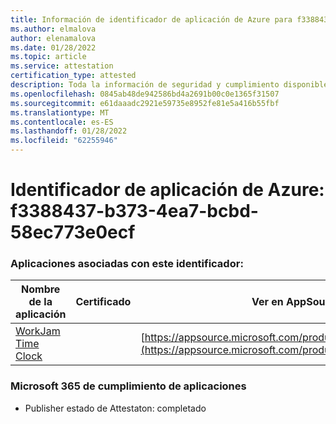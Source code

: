 ```yaml
---
title: Información de identificador de aplicación de Azure para f3388437-b373-4ea7-bcbd-58ec773e0ecf
ms.author: elmalova
author: elenamalova
ms.date: 01/28/2022
ms.topic: article
ms.service: attestation
certification_type: attested
description: Toda la información de seguridad y cumplimiento disponible para f3388437-b373-4ea7-bcbd-58ec773e0ecf.
ms.openlocfilehash: 0845ab48de942586bd4a2691b00c0e1365f31507
ms.sourcegitcommit: e61daaadc2921e59735e8952fe81e5a416b55fbf
ms.translationtype: MT
ms.contentlocale: es-ES
ms.lasthandoff: 01/28/2022
ms.locfileid: "62255946"
---
```

# <a name="azure-app-id-f3388437-b373-4ea7-bcbd-58ec773e0ecf"></a>Identificador de aplicación de Azure: f3388437-b373-4ea7-bcbd-58ec773e0ecf


### <a name="apps-associated-with-this-id"></a>Aplicaciones asociadas con este identificador:
| **Nombre de la aplicación** | **Certificado** | **Ver en AppSource** |
|--------------|---------------|-----------------------|
| [WorkJam Time Clock](https://docs.microsoft.com/microsoft-365-app-certification/forward/WA200003620) |  | [https://appsource.microsoft.com/product/office/WA200003620](https://appsource.microsoft.com/product/office/WA200003620) |

### <a name="microsoft-365-app-compliance-status"></a>Microsoft 365 de cumplimiento de aplicaciones
- Publisher estado de Attestaton: completado
